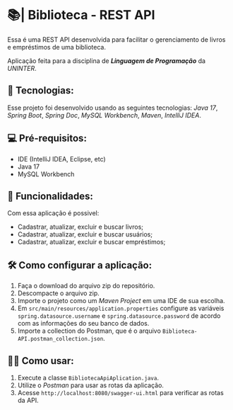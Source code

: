 # 📚| Biblioteca - REST API

Essa é uma REST API desenvolvida para facilitar o gerenciamento de livros e empréstimos de uma biblioteca.

Aplicação feita para a disciplina de **_Linguagem de Programação_** da _UNINTER_.

## 🚀 Tecnologias:

Esse projeto foi desenvolvido usando as seguintes tecnologias: _Java 17_, _Spring Boot_, _Spring Doc_, _MySQL Workbench_, _Maven_, _IntelliJ IDEA_.

## 💻 Pré-requisitos:

- IDE (IntelliJ IDEA, Eclipse, etc)
- Java 17
- MySQL Workbench

## 📃 Funcionalidades:

Com essa aplicação é possivel:

- Cadastrar, atualizar, excluir e buscar livros;
- Cadastrar, atualizar, excluir e buscar usuários;
- Cadastrar, atualizar, excluir e buscar empréstimos;

## 🛠️ Como configurar a aplicação:

1. Faça o download do arquivo zip do repositório.
2. Descompacte o arquivo zip.
3. Importe o projeto como um _Maven Project_ em uma IDE de sua escolha.
4. Em `src/main/resources/application.properties` configure as variáveis `spring.datasource.username` e `spring.datasource.password` de acordo com as informações do seu banco de dados.
5. Importe a collection do Postman, que é o arquivo `Biblioteca-API.postman_collection.json`.

## 👩‍💻 Como usar:

1. Execute a classe `BibliotecaApiAplication.java`.
2. Utilize o _Postman_ para usar as rotas da aplicação.
3. Acesse `http://localhost:8080/swagger-ui.html` para verificar as rotas da API.
